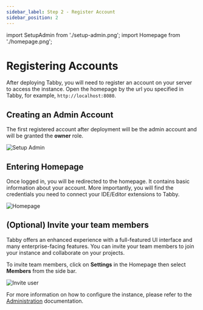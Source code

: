 ```yaml
---
sidebar_label: Step 2 - Register Account
sidebar_position: 2
---
```


import SetupAdmin from './setup-admin.png';
import Homepage from './homepage.png';

# Registering Accounts

After deploying Tabby, you will need to register an account on your server to access the instance.
Open the homepage by the url you specified in Tabby, for example, `http://localhost:8080`.

## Creating an Admin Account

The first registered account after deployment will be the admin account and will be granted the **owner** role.

<img src={SetupAdmin} width={600} alt="Setup Admin" />

## Entering Homepage

Once logged in, you will be redirected to the homepage. It contains basic information about your account. More importantly, you will find the credentials you need to connect your IDE/Editor extensions to Tabby.

![Homepage](homepage.png)

## (Optional) Invite your team members

Tabby offers an enhanced experience with a full-featured UI interface and many enterprise-facing features. You can invite your team members to join your instance and collaborate on your projects.

To invite team members, click on **Settings** in the Homepage then select **Members** from the side bar.

![Invite user](invite-user.png)

For more information on how to configure the instance, please refer to the [Administration](/docs/administration/upgrade) documentation.
